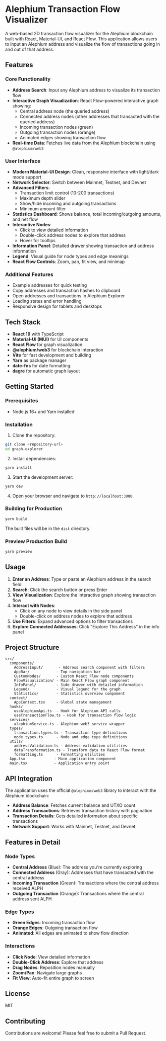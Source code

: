 # Alephium Transaction Flow Visualizer

A web-based 2D transaction flow visualizer for the Alephium blockchain built with React, Material-UI, and React Flow. This application allows users to input an Alephium address and visualize the flow of transactions going in and out of that address.

## Features

### Core Functionality
- **Address Search**: Input any Alephium address to visualize its transaction flow
- **Interactive Graph Visualization**: React Flow-powered interactive graph showing:
  - Central address node (the queried address)
  - Connected address nodes (other addresses that transacted with the queried address)
  - Incoming transaction nodes (green)
  - Outgoing transaction nodes (orange)
  - Animated edges showing transaction flow
- **Real-time Data**: Fetches live data from the Alephium blockchain using `@alephium/web3`

### User Interface
- **Modern Material-UI Design**: Clean, responsive interface with light/dark mode support
- **Network Selector**: Switch between Mainnet, Testnet, and Devnet
- **Advanced Filters**:
  - Transaction limit control (10-200 transactions)
  - Maximum depth slider
  - Show/hide incoming and outgoing transactions
  - Minimum amount filter
- **Statistics Dashboard**: Shows balance, total incoming/outgoing amounts, and net flow
- **Interactive Nodes**:
  - Click to view detailed information
  - Double-click address nodes to explore that address
  - Hover for tooltips
- **Information Panel**: Detailed drawer showing transaction and address information
- **Legend**: Visual guide for node types and edge meanings
- **React Flow Controls**: Zoom, pan, fit view, and minimap

### Additional Features
- Example addresses for quick testing
- Copy addresses and transaction hashes to clipboard
- Open addresses and transactions in Alephium Explorer
- Loading states and error handling
- Responsive design for tablets and desktops

## Tech Stack

- **React 19** with TypeScript
- **Material-UI (MUI)** for UI components
- **React Flow** for graph visualization
- **@alephium/web3** for blockchain interaction
- **Vite** for fast development and building
- **Yarn** as package manager
- **date-fns** for date formatting
- **dagre** for automatic graph layout

## Getting Started

### Prerequisites
- Node.js 16+ and Yarn installed

### Installation

1. Clone the repository:
```bash
git clone <repository-url>
cd graph-explorer
```

2. Install dependencies:
```bash
yarn install
```

3. Start the development server:
```bash
yarn dev
```

4. Open your browser and navigate to `http://localhost:3000`

### Building for Production

```bash
yarn build
```

The built files will be in the `dist` directory.

### Preview Production Build

```bash
yarn preview
```

## Usage

1. **Enter an Address**: Type or paste an Alephium address in the search field
2. **Search**: Click the search button or press Enter
3. **View Visualization**: Explore the interactive graph showing transaction flow
4. **Interact with Nodes**:
   - Click on any node to view details in the side panel
   - Double-click on address nodes to explore that address
5. **Use Filters**: Expand advanced options to filter transactions
6. **Explore Connected Addresses**: Click "Explore This Address" in the info panel

## Project Structure

```
src/
  components/
    AddressInput/       - Address search component with filters
    AppBar/            - Top navigation bar
    CustomNodes/       - Custom React Flow node components
    FlowVisualization/ - Main React Flow graph component
    InfoPanel/         - Side drawer with detailed information
    Legend/            - Visual legend for the graph
    Statistics/        - Statistics overview component
  context/
    AppContext.tsx     - Global state management
  hooks/
    useAlephiumApi.ts  - Hook for Alephium API calls
    useTransactionFlow.ts - Hook for transaction flow logic
  services/
    alephiumService.ts - Alephium web3 service wrapper
  types/
    transaction.types.ts - Transaction type definitions
    node.types.ts      - Node and edge type definitions
  utils/
    addressValidation.ts - Address validation utilities
    dataTransformation.ts - Transform data to React Flow format
    formatting.ts      - Formatting utilities
  App.tsx             - Main application component
  main.tsx            - Application entry point
```

## API Integration

The application uses the official `@alephium/web3` library to interact with the Alephium blockchain:

- **Address Balance**: Fetches current balance and UTXO count
- **Address Transactions**: Retrieves transaction history with pagination
- **Transaction Details**: Gets detailed information about specific transactions
- **Network Support**: Works with Mainnet, Testnet, and Devnet

## Features in Detail

### Node Types
- **Central Address** (Blue): The address you're currently exploring
- **Connected Address** (Gray): Addresses that have transacted with the central address
- **Incoming Transaction** (Green): Transactions where the central address received ALPH
- **Outgoing Transaction** (Orange): Transactions where the central address sent ALPH

### Edge Types
- **Green Edges**: Incoming transaction flow
- **Orange Edges**: Outgoing transaction flow
- **Animated**: All edges are animated to show flow direction

### Interactions
- **Click Node**: View detailed information
- **Double-Click Address**: Explore that address
- **Drag Nodes**: Reposition nodes manually
- **Zoom/Pan**: Navigate large graphs
- **Fit View**: Auto-fit entire graph to screen

## License

MIT

## Contributing

Contributions are welcome! Please feel free to submit a Pull Request.

